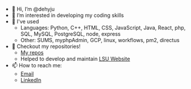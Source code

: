 - 👋 Hi, I’m @dehyju
- 👀 I’m interested in developing my coding skills
- 🌱 I've used
  - Languages: Python, C++, HTML, CSS, JavaScript, Java, React, php, SQL, MySQL, PostgreSQL, node, express
  - Other: SUMS, myphpAdmin, GCP, linux, workflows, pm2, directus
- 💞️ Checkout my repositories!
  - [My repos](https://github.com/dehyju?tab=repositories)
  - Helped to develop and maintain [LSU Website](https://lsu.co.uk)
- 📫 How to reach me:
  - [Email](mailto:stephen.t.j.leong@gmail.com)  
  - [LinkedIn](https://www.linkedin.com/in/stephen-leong-a5a52b281/)

<!---
dehyju/dehyju is a ✨ special ✨ repository because its `README.md` (this file) appears on your GitHub profile.
You can click the Preview link to take a look at your changes.
- 💞️ I’m looking to collaborate on ...
--->

